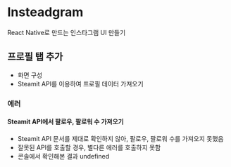 # Insteadgram
React Native로 만드는 인스타그램 UI 만들기

## 프로필 탭 추가
- 화면 구성
- Steamit API를 이용하여 프로필 데이터 가져오기

### 에러
#### Steamit API에서 팔로우, 팔로워 수 가져오기
- Steamit API 문서를 제대로 확인하지 않아, 팔로우, 팔로워 수를 가져오지 못했음
- 잘못된 API를 호출할 경우, 별다른 에러를 호출하지 못함
- 콘솔에서 확인해본 결과 undefined
